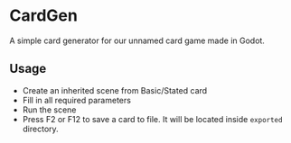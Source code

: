 # CardGen
A simple card generator for our unnamed card game made in Godot.

## Usage
- Create an inherited scene from Basic/Stated card
- Fill in all required parameters
- Run the scene
- Press F2 or F12 to save a card to file. It will be located inside `exported` directory.
